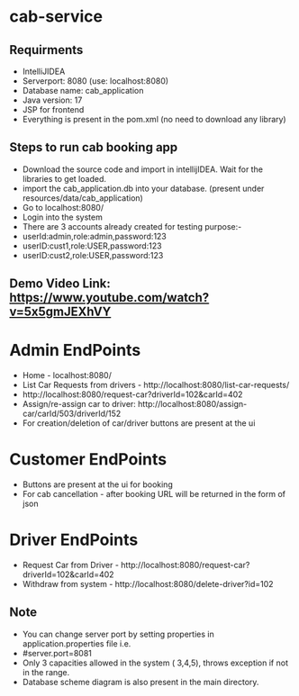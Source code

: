 # cab-service 
## Requirments
* IntelliJIDEA
* Serverport: 8080 (use: localhost:8080)
* Database name: cab_application
* Java version: 17
* JSP for frontend
* Everything is present in the pom.xml (no need to download any library)
## Steps to run cab booking app
* Download the source code and import in intellijIDEA. Wait for the libraries to get loaded.
* import the cab_application.db into your database. (present under resources/data/cab_application)
* Go to localhost:8080/
* Login into the system
* There are 3 accounts already created for testing purpose:-
* userId:admin,role:admin,password:123
* userID:cust1,role:USER,password:123
* userID:cust2,role:USER,password:123

## Demo Video Link: https://www.youtube.com/watch?v=5x5gmJEXhVY

# Admin EndPoints
* Home - localhost:8080/
* List Car Requests from drivers - http://localhost:8080/list-car-requests/
* http://localhost:8080/request-car?driverId=102&carId=402
* Assign/re-assign car to driver: http://localhost:8080/assign-car/carId/503/driverId/152
* For creation/deletion of car/driver buttons are present at the ui
# Customer EndPoints
* Buttons are present at the ui for booking
* For cab cancellation - after booking URL will be returned in the form of json
# Driver EndPoints
*  Request Car from Driver - http://localhost:8080/request-car?driverId=102&carId=402
*  Withdraw from system - http://localhost:8080/delete-driver?id=102
## Note
* You can change server port by setting properties in application.properties file i.e.
* #server.port=8081
* Only 3 capacities allowed in the system ( 3,4,5), throws exception if not in the range.
* Database scheme diagram is also present in the main directory.

